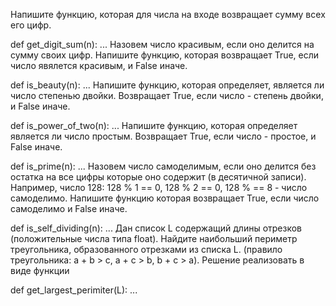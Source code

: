 Напишите функцию, которая для числа на входе возвращает сумму всех его цифр.

def get_digit_sum(n):
    ...
Назовем число красивым, если оно делится на сумму своих цифр. Напишите функцию, которая возвращает True, если число явялется красивым, и False иначе.

def is_beauty(n):
    ...
Напишите функцию, которая определяет, является ли число степенью двойки. Возвращает True, если число - степень двойки, и False иначе.

def is_power_of_two(n):
   ...
Напишите функцию, которая определяет является ли число простым. Возвращает True, если число - простое, и False иначе.

def is_prime(n):
    ...
Назовем число самоделимым, если оно делится без остатка на все цифры которые оно содержит (в десятичной записи). Например, число 128: 128 % 1 == 0, 128 % 2 == 0, 128 % == 8 - число самоделимо. Напишите функцию которая возвращает True, если число самоделимо и False иначе.

def is_self_dividing(n):
    ...
Дан список L содержащий длины отрезков (положительные числа типа float). Найдите наибольший периметр треугольника, образованного отрезками из списка L. (правило треугольника: a + b > c, a + c > b, b + c > a). Решение реализовать в виде функции

def get_largest_perimiter(L):
    ...
